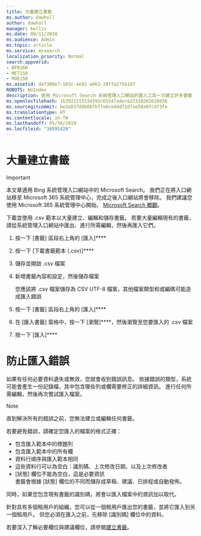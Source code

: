 ```yaml
---
title: 大量建立書籤
ms.author: dawholl
author: dawholl
manager: kellis
ms.date: 09/11/2018
ms.audience: Admin
ms.topic: article
ms.service: mssearch
localization_priority: Normal
search.appverid:
- BFB160
- MET150
- MOE150
ms.assetid: def300e7-103c-4e92-a062-28ffa27561d7
ROBOTS: NoIndex
description: 使用 Microsoft Search 系統管理入口網站的匯入工具一次建立許多書籤
ms.openlocfilehash: 1b3922215534391c65547a4ece22310261626036
ms.sourcegitcommit: be2e837d9b087bffe6ce40d72d7ae58a8fcdf3fe
ms.translationtype: HT
ms.contentlocale: zh-TW
ms.lasthandoff: 05/30/2019
ms.locfileid: "34591420"
---
```

# <a name="bulk-create-bookmarks"></a>大量建立書籤

> [!IMPORTANT]
> 本文章適用 Bing 系統管理入口網站中的 Microsoft Search。 我們正在將入口網站移至 Microsoft 365 系統管理中心，完成之後入口網站將會移除。 我們建議您使用 Microsoft 365 系統管理中心開始。 [Microsoft Search 概觀](overview-microsoft-search.md)。
    
下載並使用 .csv 範本以大量建立、編輯和儲存書籤。 若要大量編輯現有的書籤，請從系統管理入口網站中匯出、進行所需編輯，然後再匯入它們。
  
1. 按一下 [書籤] 區段右上角的 [匯入]****
    
2. 按一下 [下載書籤範本 (.csv)]****
    
3. 儲存並開啟 .csv 檔案
    
4. 新增書籤內容和設定，然後儲存檔案

    您應該將 .csv 檔案儲存為 CSV UTF-8 檔案，其他檔案類型和或編碼可能造成匯入錯誤
    
5. 按一下 [書籤] 區段右上角的 [匯入]****
    
6. 在 [匯入書籤] 窗格中，按一下 [瀏覽]****，然後瀏覽至您要匯入的 .csv 檔案 
    
7. 按一下 [匯入]****

# <a name="prevent-import-errors"></a>防止匯入錯誤      
如果有任何必要資料遺失或無效，您就會收到錯誤訊息。 依據錯誤的類型，系統可能會產生一份記錄檔，其中包含哪些列或欄需要修正的詳細資訊。 進行任何所需編輯，然後再次嘗試匯入檔案。

> [!NOTE]
> 直到解決所有的錯誤之前，您無法建立或編輯任何書籤。 

若要避免錯誤，請確定您匯入的檔案的格式正確：
- 包含匯入範本中的標題列
- 包含匯入範本中的所有欄
- 資料行順序與匯入範本相同
- 這些資料行可以為空白：識別碼、上次修改日期，以及上次修改者
- [狀態] 欄位不能為空白，這是必要資訊  
書籤會根據 [狀態] 欄位的不同而儲存成草稿、建議、已排程或自動發佈。

同時，如果您包含現有書籤的識別碼，將會以匯入檔案中的資訊加以取代。

針對具有多個租用戶的組織，您可以從一個租用戶匯出您的書籤，並將它匯入到另一個租用戶。 但您必須在匯入之前，先移除 [識別碼] 欄位中的資料。

若要深入了解必要欄位與建議欄位，請參閱[建立書籤](create-bookmarks.md)。
